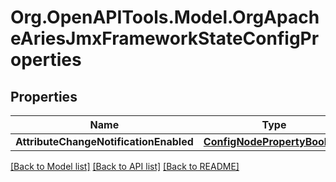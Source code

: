 # Org.OpenAPITools.Model.OrgApacheAriesJmxFrameworkStateConfigProperties
## Properties

Name | Type | Description | Notes
------------ | ------------- | ------------- | -------------
**AttributeChangeNotificationEnabled** | [**ConfigNodePropertyBoolean**](ConfigNodePropertyBoolean.md) |  | [optional] 

[[Back to Model list]](../README.md#documentation-for-models) [[Back to API list]](../README.md#documentation-for-api-endpoints) [[Back to README]](../README.md)

